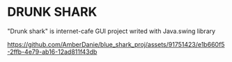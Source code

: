# DRUNK SHARK
"Drunk shark" is internet-cafe GUI project writed with Java.swing library


https://github.com/AmberDanie/blue_shark_proj/assets/91751423/e1b660f5-2ffb-4e79-ab16-12ad811f43db

